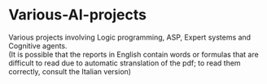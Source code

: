 # Various-AI-projects
Various projects involving Logic programming, ASP, Expert systems and Cognitive agents.
<br>
(It is possible that the reports in English contain words or formulas that are difficult to read due to automatic stranslation of the pdf; to read them correctly, consult the Italian version)
